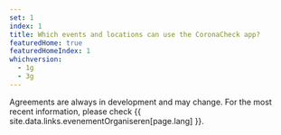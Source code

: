 ```yaml
---
set: 1
index: 1
title: Which events and locations can use the CoronaCheck app? 
featuredHome: true
featuredHomeIndex: 1
whichversion:
  - 1g
  - 3g
---
```

Agreements are always in development and may change. For the most recent information, please check {{ site.data.links.evenementOrganiseren[page.lang] }}.
